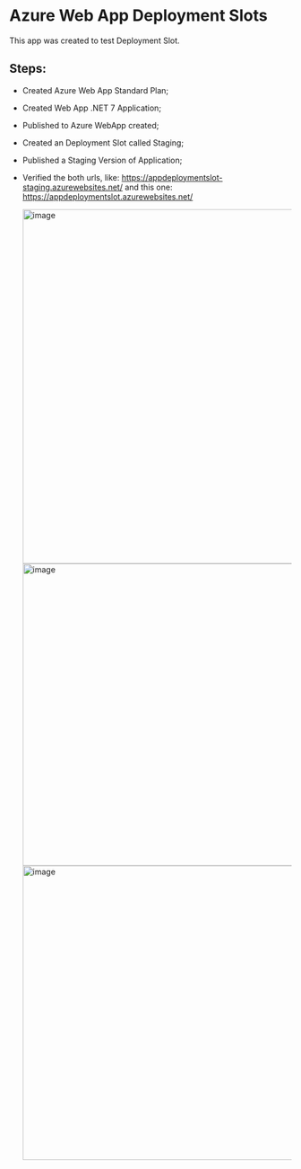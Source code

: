 # Azure Web App Deployment Slots
This app was created to test Deployment Slot.

## Steps:
- Created Azure Web App Standard Plan;
- Created Web App .NET 7 Application;
- Published to Azure WebApp created;
- Created an Deployment Slot called Staging;
- Published a Staging Version of Application;
- Verified the both urls, like: https://appdeploymentslot-staging.azurewebsites.net/ and this one: https://appdeploymentslot.azurewebsites.net/

  <img width="631" alt="image" src="https://github.com/monzondeveloper/azure-deployment-slots/assets/157908730/915406de-8ec4-4810-83b0-8d607bcb37de">

  <img width="538" alt="image" src="https://github.com/monzondeveloper/azure-deployment-slots/assets/157908730/7f83ee02-e89d-4e97-a694-f82c692b5068">

  <img width="524" alt="image" src="https://github.com/monzondeveloper/azure-deployment-slots/assets/157908730/553d828c-a58b-41dd-9c5d-da3f34e39df5">


